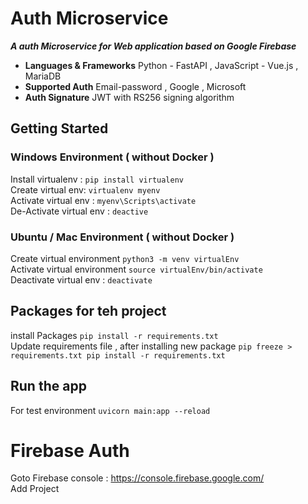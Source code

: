 # Auth Microservice

**_A auth Microservice for Web application based on Google Firebase_**

- **Languages & Frameworks** Python - FastAPI , JavaScript - Vue.js , MariaDB
- **Supported Auth** Email-password  , Google , Microsoft
- **Auth Signature** JWT with RS256 signing algorithm


## Getting Started

### Windows Environment ( without  Docker )
Install virtualenv : `pip install virtualenv` <br>
Create virtual env: `virtualenv myenv` <br>
Activate virtual env : `myenv\Scripts\activate` <br>
De-Activate virtual env : `deactive` <br>


### Ubuntu / Mac Environment ( without  Docker )
Create virtual environment  `python3 -m venv virtualEnv`<br>
Activate virtual environment `source virtualEnv/bin/activate`<br>
Deactivate virtual env : `deactivate`<br>




## Packages for teh project

install Packages  `pip install -r requirements.txt`  <br>
Update requirements file , after installing new package `pip freeze > requirements.txt pip install -r requirements.txt` <br>


## Run the app
For test environment `uvicorn main:app --reload`


# Firebase Auth 
Goto Firebase console : https://console.firebase.google.com/  <br>
Add Project <br>